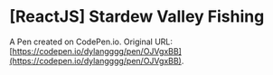 # [ReactJS] Stardew Valley Fishing

A Pen created on CodePen.io. Original URL: [https://codepen.io/dylangggg/pen/OJVgxBB](https://codepen.io/dylangggg/pen/OJVgxBB).

